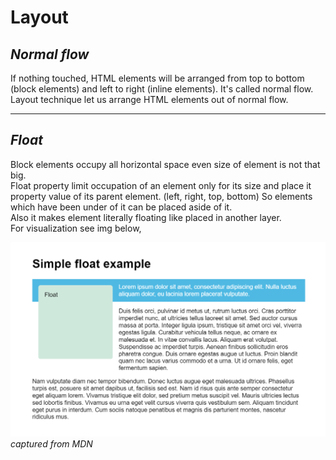 # **Layout**
## *Normal flow*
If nothing touched, HTML elements will be arranged from top to bottom (block elements) and left to right (inline elements). It's called normal flow.   
Layout technique let us arrange HTML elements out of normal flow. 

---
## *Float*
Block elements occupy all horizontal space even size of element is not that big.   
Float property limit occupation of an element only for its size and place it property value of its parent element. (left, right, top, bottom) So elements which have been under of it can be placed aside of it.   
Also it makes element literally floating like placed in another layer.   
For visualization see img below, 

![](img.png)
*captured from MDN*